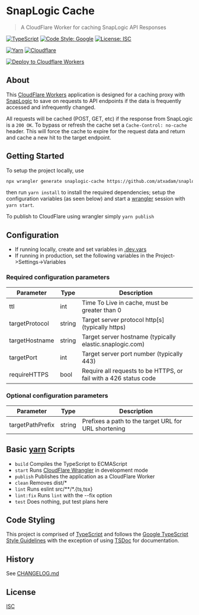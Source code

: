 # SnapLogic Cache

> A CloudFlare Worker for caching SnapLogic API Responses

[![TypeScript](https://badgen.net/badge/icon/typescript?icon=typescript&label)](https://www.typescriptlang.org)
[![Code Style: Google](https://img.shields.io/badge/code%20style-google-blueviolet.svg)](https://github.com/google/gts)
[![License: ISC](https://img.shields.io/badge/License-ISC-blue.svg)](https://choosealicense.com/licenses/isc)

[![Yarn](https://img.shields.io/badge/yarn-%232C8EBB.svg?style=for-the-badge&logo=yarn&logoColor=white)](https://yarnpkg.com)
[![Cloudflare](https://img.shields.io/badge/Cloudflare-F38020?style=for-the-badge&logo=Cloudflare&logoColor=white)](https://workers.dev)

[![Deploy to Cloudflare Workers](https://deploy.workers.cloudflare.com/button)](https://deploy.workers.cloudflare.com/?url=https://github.com/atxadam/snaplogic-cache)

## About

This [CloudFlare Workers](https://workers.dev) application is designed for a
caching proxy with [SnapLogic](https://www.snaplogic.com) to save on requests to
API endpoints if the data is frequently accessed and infrequently changed.

All requests will be cached (POST, GET, etc) if the response from SnapLogic is a
`200 OK`. To bypass or refresh the cache set a `Cache-Control: no-cache` header.
This will force the cache to expire for the request data and return and cache a new
hit to the target endpoint.

## Getting Started

To setup the project locally, use

```sh
npx wrangler generate snaplogic-cache https://github.com/atxadam/snaplogic-cache
```

then run `yarn install` to install the required dependencies; setup the configuration
variables (as seen below) and start a [wrangler](https://developers.cloudflare.com/workers/wrangler/)
session with `yarn start`.

To publish to CloudFlare using wrangler simply `yarn publish`

## Configuration

- If running locally, create and set variables in [.dev.vars](.dev.vars)
- If running in production, set the following variables in the Project->Settings->Variables

### Required configuration parameters

| Parameter | Type | Description |
| --- | --- | --- |
| ttl | int | Time To Live in cache, must be greater than 0
| targetProtocol | string | Target server protocol http[s] (typically https) |
| targetHostname | string | Target server hostname (typically elastic.snaplogic.com) |
| targetPort | int | Target server port number (typically 443) |
| requireHTTPS | bool | Require all requests to be HTTPS, or fail with a 426 status code |

### Optional configuration parameters

| Parameter | Type | Description |
| --- | --- | --- |
| targetPathPrefix | string | Prefixes a path to the target URL for URL shortening |

## Basic [yarn](https://yarnpkg.com) Scripts

- `build` Compiles the TypeScript to ECMAScript
- `start` Runs [CloudFlare Wrangler](https://developers.cloudflare.com/workers/wrangler/)
   in development mode
- `publish` Publishes the application as a CloudFlare Worker
- `clean` Removes dist/*
- `lint` Runs eslint src/**/*.{ts,tsx}
- `lint:fix` Runs `lint` with the --fix option
- `test` Does nothing, put test plans here

## Code Styling

This project is comprised of [TypeScript](https://www.typescriptlang.org) and
follows the [Google TypeScript Style Guidelines](https://google.github.io/styleguide/tsguide.html)
with the exception of using [TSDoc](https://tsdoc.org) for documentation.

## History

See [CHANGELOG.md](CHANGELOG.md)

## License

[ISC](https://choosealicense.com/licenses/isc)
